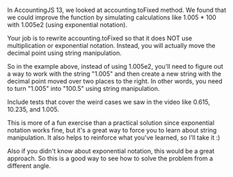 In AccountingJS 13, we looked at accounting.toFixed method. We found that we could improve the function by simulating calculations like 1.005 * 100 with 1.005e2 (using exponential notation).

Your job is to rewrite accounting.toFixed so that it does NOT use multiplication or exponential notation. Instead, you will actually move the decimal point using string manipulation.

So in the example above, instead of using 1.005e2, you'll need to figure out a way to work with the string "1.005" and then create a new string with the decimal point moved over two places to the right. In other words, you need to turn "1.005" into "100.5" using string manipulation.

Include tests that cover the weird cases we saw in the video like 0.615, 10.235, and 1.005.

This is more of a fun exercise than a practical solution since exponential notation works fine, but it's a great way to force you to learn about string manipulation. It also helps to reinforce what you've learned, so I'll take it :)

Also if you didn't know about exponential notation, this would be a great approach. So this is a good way to see how to solve the problem from a different angle.
